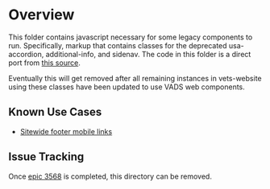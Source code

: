 # Overview

This folder contains javascript necessary for some legacy components to run. Specifically, markup that contains classes for the deprecated usa-accordion, additional-info, and sidenav. The code in this folder is a direct port from [this source](https://github.com/department-of-veterans-affairs/veteran-facing-services-tools/tree/master/packages/formation/js). 

Eventually this will get removed after all remaining instances in vets-website using these classes have been updated to use VADS web components. 

## Known Use Cases
- [Sitewide footer mobile links](https://github.com/department-of-veterans-affairs/vets-website/blob/main/src/platform/site-wide/va-footer/components/MobileLinks.jsx)


## Issue Tracking
Once [epic 3568](https://github.com/department-of-veterans-affairs/vets-design-system-documentation/issues/3568) is completed, this directory can be removed. 